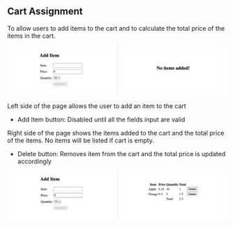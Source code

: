 ## Cart Assignment

To allow users to add items to the cart and to calculate the total price of the items in the cart.

![Landing page](/src/assets/Start.png)

Left side of the page allows the user to add an item to the cart
* Add Item button: Disabled until all the fields input are valid  

Right side of the page shows the items added to the cart and the total price of the items. No items will be listed if cart is empty.
* Delete button: Removes item from the cart and the total price is updated accordingly

![After adding items into cart](/src/assets/Cart.png)
